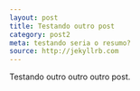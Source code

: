 ```yaml
---
layout: post
title: Testando outro post
category: post2
meta: testando seria o resumo?
source: http://jekyllrb.com
---
```


Testando outro outro outro post.